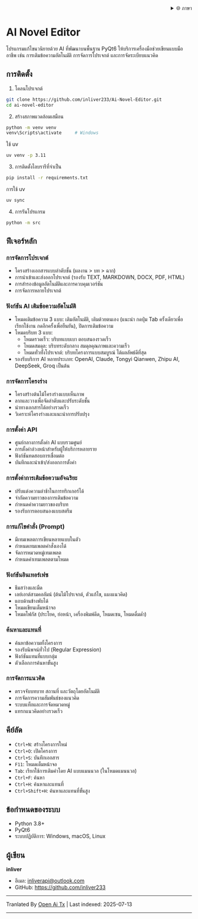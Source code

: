 <div align="right">
  <details>
    <summary >🌐 ภาษา</summary>
    <div>
      <div align="right">
        <p><a href="https://openaitx.github.io/view.html?user=inliver233&project=Ai-Novel-Editor&lang=en">English</a></p>
        <p><a href="https://openaitx.github.io/view.html?user=inliver233&project=Ai-Novel-Editor&lang=zh-CN">简体中文</a></p>
        <p><a href="https://openaitx.github.io/view.html?user=inliver233&project=Ai-Novel-Editor&lang=zh-TW">繁體中文</a></p>
        <p><a href="https://openaitx.github.io/view.html?user=inliver233&project=Ai-Novel-Editor&lang=ja">日本語</a></p>
        <p><a href="https://openaitx.github.io/view.html?user=inliver233&project=Ai-Novel-Editor&lang=ko">한국어</a></p>
        <p><a href="https://openaitx.github.io/view.html?user=inliver233&project=Ai-Novel-Editor&lang=hi">हिन्दी</a></p>
        <p><a href="https://openaitx.github.io/view.html?user=inliver233&project=Ai-Novel-Editor&lang=th">ไทย</a></p>
        <p><a href="https://openaitx.github.io/view.html?user=inliver233&project=Ai-Novel-Editor&lang=fr">Français</a></p>
        <p><a href="https://openaitx.github.io/view.html?user=inliver233&project=Ai-Novel-Editor&lang=de">Deutsch</a></p>
        <p><a href="https://openaitx.github.io/view.html?user=inliver233&project=Ai-Novel-Editor&lang=es">Español</a></p>
        <p><a href="https://openaitx.github.io/view.html?user=inliver233&project=Ai-Novel-Editor&lang=it">Itapano</a></p>
        <p><a href="https://openaitx.github.io/view.html?user=inliver233&project=Ai-Novel-Editor&lang=ru">Русский</a></p>
        <p><a href="https://openaitx.github.io/view.html?user=inliver233&project=Ai-Novel-Editor&lang=pt">Português</a></p>
        <p><a href="https://openaitx.github.io/view.html?user=inliver233&project=Ai-Novel-Editor&lang=nl">Nederlands</a></p>
        <p><a href="https://openaitx.github.io/view.html?user=inliver233&project=Ai-Novel-Editor&lang=pl">Polski</a></p>
        <p><a href="https://openaitx.github.io/view.html?user=inliver233&project=Ai-Novel-Editor&lang=ar">العربية</a></p>
        <p><a href="https://openaitx.github.io/view.html?user=inliver233&project=Ai-Novel-Editor&lang=fa">فارسی</a></p>
        <p><a href="https://openaitx.github.io/view.html?user=inliver233&project=Ai-Novel-Editor&lang=tr">Türkçe</a></p>
        <p><a href="https://openaitx.github.io/view.html?user=inliver233&project=Ai-Novel-Editor&lang=vi">Tiếng Việt</a></p>
        <p><a href="https://openaitx.github.io/view.html?user=inliver233&project=Ai-Novel-Editor&lang=id">Bahasa Indonesia</a></p>
      </div>
    </div>
  </details>
</div>

# AI Novel Editor

โปรแกรมแก้ไขนวนิยายด้วย AI ที่พัฒนาบนพื้นฐาน PyQt6 ให้บริการเครื่องมือช่วยเขียนแบบมืออาชีพ เช่น การเติมข้อความอัตโนมัติ การจัดการโปรเจกต์ และการจัดระเบียบแนวคิด

## การติดตั้ง

1. โคลนโปรเจกต์
```bash
git clone https://github.com/inliver233/Ai-Novel-Editor.git
cd ai-novel-editor
```

2. สร้างสภาพแวดล้อมเสมือน
```bash
python -m venv venv
venv\Scripts\activate     # Windows
```
ใช้ uv
```bash
uv venv -p 3.11
```
3. การติดตั้งไลบรารีที่จำเป็น
```bash
pip install -r requirements.txt
```
การใช้ uv
```bash
uv sync
```

4. การรันโปรแกรม
```bash
python -m src
```

## ฟีเจอร์หลัก

### การจัดการโปรเจกต์
- โครงสร้างเอกสารแบบลำดับชั้น (ผลงาน > บท > ฉาก)
- การนำเข้าและส่งออกโปรเจกต์ (รองรับ TEXT, MARKDOWN, DOCX, PDF, HTML)
- การสำรองข้อมูลอัตโนมัติและการควบคุมเวอร์ชัน
- การจัดการหลายโปรเจกต์
### ฟังก์ชัน AI เติมข้อความอัตโนมัติ
- โหมดเติมข้อความ 3 แบบ: เติมอัตโนมัติ, เติมด้วยตนเอง (แนะนำ กดปุ่ม Tab ครั้งเดียวเพื่อเรียกใช้งาน กดอีกครั้งเพื่อยืนยัน), ปิดการเติมข้อความ
- โหมดบริบท 3 แบบ:
  - โหมดรวดเร็ว: บริบทแบบเบา ตอบสนองรวดเร็ว
  - โหมดสมดุล: บริบทระดับกลาง สมดุลคุณภาพและความเร็ว
  - โหมดทั่วทั้งโปรเจกต์: บริบทโครงการแบบสมบูรณ์ ได้ผลลัพธ์ดีที่สุด
- รองรับบริการ AI หลายประเภท: OpenAI, Claude, Tongyi Qianwen, Zhipu AI, DeepSeek, Groq เป็นต้น

### การจัดการโครงร่าง
- โครงสร้างต้นไม้โครงร่างแบบเห็นภาพ
- ลากและวางเพื่อจัดลำดับและปรับระดับชั้น
- นำทางเอกสารได้อย่างรวดเร็ว
- วิเคราะห์โครงร่างและแนะนำการปรับปรุง

### การตั้งค่า API
- ศูนย์กลางการตั้งค่า AI แบบรวมศูนย์
- การตั้งค่าล่วงหน้าสำหรับผู้ให้บริการหลายราย
- ฟังก์ชันทดสอบการเชื่อมต่อ
- บันทึกและนำเข้า/ส่งออกการตั้งค่า
### การตั้งค่าการเติมข้อความอัจฉริยะ
- ปรับแต่งความล่าช้าในการทริกเกอร์ได้
- จำกัดความยาวของการเติมข้อความ
- กำหนดค่าความยาวของบริบท
- รองรับการตอบสนองแบบสตรีม

### การแก้ไขคำสั่ง (Prompt)
- มีเทมเพลตการเขียนหลายแบบในตัว
- กำหนดเทมเพลตคำสั่งเองได้
- จัดการหมวดหมู่เทมเพลต
- กำหนดค่าเทมเพลตตามโหมด

### ฟังก์ชันอินเทอร์เฟซ
- ธีมสว่างและมืด
- เลย์เอาต์สามคอลัมน์ (ต้นไม้โปรเจกต์, ตัวแก้ไข, แผงแนวคิด)
- แถบด้านข้างพับได้
- โหมดเขียนเต็มหน้าจอ
- โหมดโฟกัส (ประโยค, ย่อหน้า, เครื่องพิมพ์ดีด, โหมดเซน, โหมดดื่มด่ำ)

### ค้นหาและแทนที่
- ค้นหาข้อความทั้งโครงการ
- รองรับนิพจน์ทั่วไป (Regular Expression)
- ฟังก์ชันแทนที่แบบกลุ่ม
- ตัวเลือกการค้นหาขั้นสูง

### การจัดการแนวคิด
- ตรวจจับบทบาท สถานที่ และวัตถุโดยอัตโนมัติ
- การจัดการความสัมพันธ์ของแนวคิด
- ระบบแท็กและการจัดหมวดหมู่
- แทรกแนวคิดอย่างรวดเร็ว

## คีย์ลัด

- `Ctrl+N`: สร้างโครงการใหม่
- `Ctrl+O`: เปิดโครงการ
- `Ctrl+S`: บันทึกเอกสาร
- `F11`: โหมดเต็มหน้าจอ
- `Tab`: เรียกใช้การเติมคำโดย AI แบบแมนนวล (ในโหมดแมนนวล)
- `Ctrl+F`: ค้นหา
- `Ctrl+H`: ค้นหาและแทนที่
- `Ctrl+Shift+H`: ค้นหาและแทนที่ขั้นสูง
## ข้อกำหนดของระบบ

- Python 3.8+
- PyQt6
- ระบบปฏิบัติการ: Windows, macOS, Linux

## ผู้เขียน

**inliver**
- อีเมล: inliverapi@outlook.com  
- GitHub: https://github.com/inliver233

---

Tranlated By [Open Ai Tx](https://github.com/OpenAiTx/OpenAiTx) | Last indexed: 2025-07-13

---